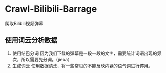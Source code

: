 # Crawl-Bilibili-Barrage
爬取Bilibili视频弹幕

## 使用词云分析数据
1. 使用结巴分词
	因为我们下载的弹幕是一段一段的文字，需要统计词语出现的频次，所以需要先分词。（jieba）
2. 生成词云
	使用数据清洗，将一些常见的不能反映内容的语气词进行停用。
